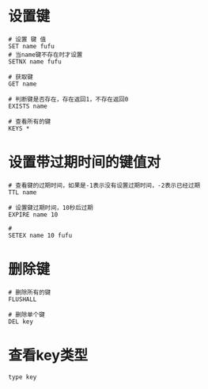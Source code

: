 # 设置键
```
# 设置 键 值
SET name fufu
# 当name键不存在时才设置
SETNX name fufu

# 获取键
GET name

# 判断键是否存在，存在返回1，不存在返回0
EXISTS name

# 查看所有的键 
KEYS *
```

# 设置带过期时间的键值对
```
# 查看键的过期时间，如果是-1表示没有设置过期时间，-2表示已经过期
TTL name

# 设置键过期时间，10秒后过期
EXPIRE name 10

# 
SETEX name 10 fufu
```

# 删除键
```
# 删除所有的键
FLUSHALL

# 删除单个键
DEL key
```

# 查看key类型
```
type key
```